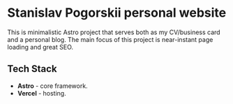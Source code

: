 # Stanislav Pogorskii personal website

This is minimalistic Astro project that serves both as my CV/business card and a personal blog.
The main focus of this project is near-instant page loading and great SEO.

## Tech Stack

- **Astro** - core framework.
- **Vercel** - hosting.
